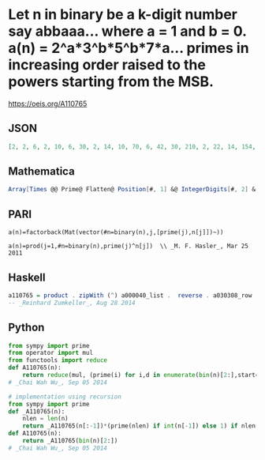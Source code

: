 # Let n in binary be a k\-digit number say abbaaa\.\.\. where a \= 1 and b \= 0\. a\(n\) \= 2^a\*3^b\*5^b\*7\*a\.\.\. primes in increasing order raised to the powers starting from the MSB\.
https://oeis.org/A110765
## JSON
```JSON
[2, 2, 6, 2, 10, 6, 30, 2, 14, 10, 70, 6, 42, 30, 210, 2, 22, 14, 154, 10, 110, 70, 770, 6, 66, 42, 462, 30, 330, 210, 2310, 2, 26, 22, 286, 14, 182, 154, 2002, 10, 130, 110, 1430, 70, 910, 770, 10010, 6, 78, 66, 858, 42, 546, 462, 6006, 30, 390, 330, 4290, 210, 2730]
```
## Mathematica
```Mathematica
Array[Times @@ Prime@ Flatten@ Position[#, 1] &@ IntegerDigits[#, 2] &, 61] (* _Michael De Vlieger_, Feb 28 2021 *)
```
## PARI
```PARI
a(n)=factorback(Mat(vector(#n=binary(n),j,[prime(j),n[j]])~))
```
```PARI
a(n)=prod(j=1,#n=binary(n),prime(j)^n[j])  \\ _M. F. Hasler_, Mar 25 2011
```
## Haskell
```Haskell
a110765 = product . zipWith (^) a000040_list .  reverse . a030308_row
-- _Reinhard Zumkeller_, Aug 28 2014
```
## Python
```Python
from sympy import prime
from operator import mul
from functools import reduce
def A110765(n):
    return reduce(mul, (prime(i) for i,d in enumerate(bin(n)[2:],start=1) if int(d)))
# _Chai Wah Wu_, Sep 05 2014
```
```Python
# implementation using recursion
from sympy import prime
def _A110765(n):
    nlen = len(n)
    return _A110765(n[:-1])*(prime(nlen) if int(n[-1]) else 1) if nlen > 1 else int(n) + 1
def A110765(n):
    return _A110765(bin(n)[2:])
# _Chai Wah Wu_, Sep 05 2014
```
